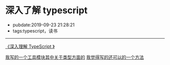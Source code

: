 # 深入了解 typescript

- pubdate:2019-09-23 21:28:21
- tags:typescript，读书

---

[ 《深入理解 TypeScript 》](https://jkchao.github.io/typescript-book-chinese/#why)

[我写的一个工具模块其中关于类型方面的](https://dev.tencent.com/u/sheng_gu/p/js_util/git/tree/master/ts-type) [我觉得写的还可以的一个方法](https://dev.tencent.com/u/sheng_gu/p/js_util/git/blob/master/adap/cb-promise.ts)

